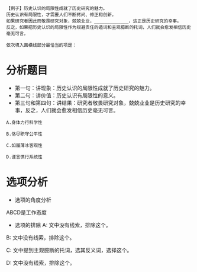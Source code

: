 ```
【例子】历史认识的局限性成就了历史研究的魅力。
历史认识有局限性，才需要人们不断拷问、修正和创新。
如果研究者因此而敬畏研究对象，兢兢业业，_____________，这正是历史研究的幸事。
反之，如果把历史认识的局限性作为规避责任的遁词和主观臆断的托词，人们就会愈发相信历史毫无可言。

依次填入画横线部分最恰当的项是：

```
# 分析题目
- 第一句：讲现象：历史认识的局限性成就了历史研究的魅力。
- 第二句：讲价值：历史认识有局限性的意义。
- 第三句和第四句：讲结果：研究者敬畏研究对象，兢兢业业是历史研究的幸事，反之，人们就会愈发相信历史毫无可言。

```
A.身体力行科学性

B.恪尽职守公平性

C.如履薄冰客观性

D.谨言慎行系统性
```

# 选项分析

- 选项的角度分析

ABCD是工作态度

- 选项的排除
A: 文中没有线索，排除这个。

B: 文中没有线索，排除这个。

C: 文中提到主观臆断的托词，选其反义词，选择这个。

D: 文中没有线索，排除这个。